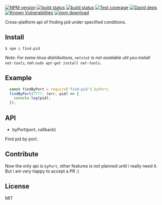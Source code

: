 [![NPM version][npm-image]][npm-url]
[![build status][travis-image]][travis-url]
[![build status][appveyor-image]][appveyor-url]
[![Test coverage][codecov-image]][codecov-url]
[![David deps][david-image]][david-url]
[![Known Vulnerabilities][snyk-image]][snyk-url]
[![npm download][download-image]][download-url]

Cross-platform api of finding pid under specified conditions.

[npm-image]: https://img.shields.io/npm/v/find-pid.svg?style=flat-square
[npm-url]: https://npmjs.org/package/find-pid
[travis-image]: https://img.shields.io/travis/luckydrq/find-pid/master.svg?style=flat-square
[travis-url]: https://travis-ci.org/luckydrq/find-pid
[appveyor-image]: https://ci.appveyor.com/api/projects/status/c8wxxgyd62cx1ejs?svg=true
[appveyor-url]: https://travis-ci.org/luckydrq/find-pid
[codecov-image]: https://codecov.io/gh/luckydrq/find-pid/branch/master/graph/badge.svg
[codecov-url]: https://codecov.io/gh/luckydrq/find-pid
[david-image]: https://img.shields.io/david/luckydrq/find-pid.svg?style=flat-square
[david-url]: https://david-dm.org/luckydrq/find-pid
[snyk-image]: https://snyk.io/test/npm/find-pid/badge.svg?style=flat-square
[snyk-url]: https://snyk.io/test/npm/find-pid
[download-image]: https://img.shields.io/npm/dm/find-pid.svg?style=flat-square
[download-url]: https://npmjs.org/package/find-pid

## Install
`$ npm i find-pid`

*Note: For some linux distributions, `netstat` is not available util
you install `net-tools`, run `sudo apt-get install net-tools`.*

## Example
```js
  const findByPort = require('find-pid').byPort;
  findByPort(7777, (err, pid) => {
    console.log(pid);
  });
```

## API

- byPort(port, callback)

Find pid by port.

## Contribute
Now the only api is `byPort`, other features is not planned until i
really need it. But i am very happy to accept a PR :)

## License
MIT
